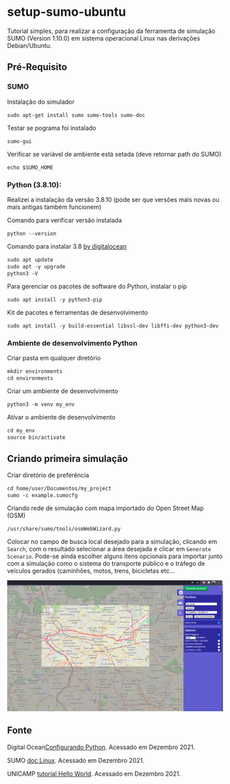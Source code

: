 # setup-sumo-ubuntu

Tutorial simples, para realizar a configuração da ferramenta de simulação SUMO (Version 1.10.0) em sistema operacional Linux nas derivações Debian/Ubuntu.

## Pré-Requisito

### SUMO

Instalação do simulador

    sudo apt-get install sumo sumo-tools sumo-doc

Testar se pograma foi instalado

    sumo-gui

Verificar se variável de ambiente está setada (deve retornar path do SUMO)

    echo $SUMO_HOME


### Python (3.8.10): 

Realizei a instalação da versão 3.8.10 (pode ser que versões mais novas ou mais antigas também funcionem)

Comando  para verificar versão instalada

    python --version

Comando para instalar 3.8 [by digitalocean](https://www.digitalocean.com/community/tutorials/how-to-install-python-3-and-set-up-a-programming-environment-on-an-ubuntu-20-04-server-pt)

    sudo apt update
    sudo apt -y upgrade
    python3 -V

Para gerenciar os pacotes de software do Python, instalar o pip

    sudo apt install -y python3-pip

Kit de pacotes e ferramentas de desenvolvimento

    sudo apt install -y build-essential libssl-dev libffi-dev python3-dev

### Ambiente de desenvolvimento Python

Criar pasta em qualquer diretório

    mkdir environments
    cd environments

Criar um ambiente de desenvolvimento

    python3 -m venv my_env

Ativar o ambiente de desenvolvimento

    cd my_env
    source bin/activate

## Criando primeira simulação

Criar diretório de preferência

    cd home/user/Documentos/my_project
    sumo -c example.sumocfg

Criando rede de simulação com mapa importado do Open Street Map (OSM)

    /usr/share/sumo/tools/osmWebWizard.py

Colocar no campo de busca local desejado para a simulação, clicando em `Search`, com o resultado selecionar a área desejada e clicar em `Generate Scenario`.
Pode-se ainda escolher alguns itens opcionais para importar junto com a simulação como o sistema do transporte público e o tráfego de veículos gerados (caminhões, motos, trens, bicicletas etc...

![image](OSM.png)

## Fonte

Digital Ocean[Configurando Python](https://www.digitalocean.com/community/tutorials/how-to-install-python-3-and-set-up-a-programming-environment-on-an-ubuntu-20-04-server-pt). Acessado em Dezembro 2021.

SUMO [doc Linux](https://sumo.dlr.de/docs/Installing/Linux_Build.html). Acessado em Dezembro 2021.

UNICAMP [tutorial Hello World](https://cst.fee.unicamp.br/sites/default/files/sumo/sumo-roadmap.pdf). Acessado em Dezembro 2021.